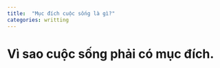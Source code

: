 ```yaml
---
title:  "Mục đích cuộc sống là gì?"
categories: writting
---
```

# Vì sao cuộc sống phải có mục đích.

